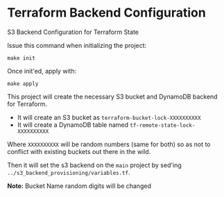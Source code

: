# Terraform Backend Configuration
S3 Backend Configuration for Terraform State

Issue this command when initializing the project:

`make init`

Once init'ed, apply with:

`make apply`

This project will create the necessary S3 bucket and DynamoDB backend for Terraform. 
- It will create an S3 bucket as `terraform-bucket-lock-XXXXXXXXXX`
- It will create a DynamoDB table named `tf-remote-state-lock-XXXXXXXXXX`

 Where `XXXXXXXXXX` will be random numbers (same for both) so as not to conflict with existing buckets out there in the wild.

 Then it will set the s3 backend on the `main` project by sed'ing `../s3_backend_provisioning/variables.tf`.

__Note:__ Bucket Name random digits will be changed

